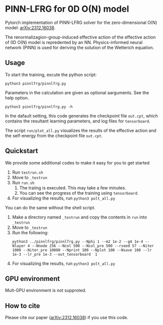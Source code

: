 # PINN-LFRG for 0D O(N) model

Pytorch implementation of PINN-LFRG solver for the zero-dimensional O(N) model: [arXiv:2312.16038](https://doi.org/10.48550/arXiv.2312.16038).

The renormalizagion-group-induced effective action of the effective action of 0D O(N) model is repredented by an NN. Physics-informed neural network (PINN) is used for deriving the solution of the Wetterich equation.

## Usage
To start the training, excute the python script:
```
python3 pinnlfrg/pinnlfrg.py
```
Parameters in the calculation are given as optional aarguments. See the help option.
```
python3 pinnlfrg/pinnlfrg.py -h
```
In the dafault setting, this code generates the checkpoint file `out.cpt`, which contains the resultant learning parameters, and log files for `tensorboard`.

The script `run/plot_all.py` visualizes the results of the effective action and the self-energy from the checkpoint file `out.cpt`.

## Quickstart
We provide some additional codes to make it easy for you to get started
1. Run `testrun.sh` 
2. Move to `_testrun`
3. Run `run.sh`
   1. The traiing is executed. This may take a few minutes.
   2. You can see the progress of the training using `tensorboard`.
4. For visualizing the results, run `python3 polt_all.py`

You can do the same without the shell script.
1. Make a directory named `_testrun` and copy the contents in `run` into `_testrun`
2. Move to `_testrun`
3. Run the following:
   ```
   python3 ../pinnlfrg/pinnlfrg.py --Nphi 1 --m2 1e-2 --g4 1e-4 --Nlayer 4 --Nnode 256 --Ncol 500 --Ncol_pre 500 --rseed 57 --Niter 1000 --Niter_pre 10000 --Nprint 100 --Nplot 100 --Nsave 100 --lr 1e-3 --lr_pre 1e-3 --out_tensorboard  1
   ```
4. For visualizing the results, run `python3 polt_all.py`

## GPU environment
Mult-GPU environment is not supproted.

## How to cite
Please cite our paper ([arXiv:2312.16038](https://doi.org/10.48550/arXiv.2312.16038)) if you use this code.